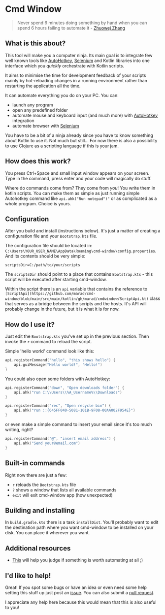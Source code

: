 # Cmd Window

> Never spend 6 minutes doing something by hand when you can spend 6 hours failing to automate it - [Zhuowej Zhang](https://twitter.com/zhuowei/status/1254266079532154880)

## What is this about?
This tool will make you a computer ninja. Its main goal is to integrate few well known tools like [AutoHotkey](https://www.autohotkey.com/),
[Selenium](https://www.selenium.dev/) and Kotlin libraries into one interface which you *quickly* orchestrate with Kotlin scripts.

It aims to minimise the time for development feedback of your scripts mainly by hot-reloading changes in a running 
environment rather than restarting the application all the time.

It can automate everything you do on your PC. You can:

- launch any program
- open any predefined folder
- automate mouse and keyboard input (and much more) with [AutoHotkey](https://www.autohotkey.com/) integration
- automate browser with [Selenium](https://www.selenium.dev/)

You have to be a bit of a ninja already since you have to know something about Kotlin to use it. Not much but still... 
For now there is also a possibility to use Clojure as a scripting language if this is your jam.

## How does this work?
You press Ctrl+Space and small input window appears on your screen. Type in the command, press enter and your code will
magically do stuff.

Where do commands come from? They come from *you*! You write them in kotlin scripts. You can make them as simple as 
just running simple Autohotkey command like `api.ahk("Run notepad")"` or as complicated as a whole program. Choice
is yours.

## Configuration
After you build and install (instructions below). It's just a matter of creating a configuration file and your `Bootstrap.kts` file.

The configuration file should be located in: `C:\Users\YOUR_USER_NAME\AppData\Roaming\cmd-window\config.properties`. And 
its contents should be very simple:

```
scriptsDir=C:/path/to/your/scripts
```

The `scriptsDir` should point to a place that contains `Bootstrap.kts` - this script will be executed after starting cmd-window.

Within the script there is an `api` variable that contains the reference to `[ScriptApi](https://github.com/marad/cmd-window/blob/main/src/main/kotlin/gh/marad/cmdwindow/ScriptApi.kt)`
class that serves as a bridge between the scripts and the hosts. It's API will probably change in the future, but it is 
what it is for now.

## How do I use it?

Just edit the `Bootstrap.kts` you've set up in the previous section. Then invoke the `r` command to reload the script.

Simple 'hello world' command look like this:

```kotlin
api.registerCommand("hello", "this shows hello") {
    api.guiMessage("Hello world!", "Hello!")
}
```

You could also open some folders with AutoHotkey:

```kotlin
api.registerCommand("down", "Open downloads folder") {
    api.ahk("run C:\\Users\\%A_Username%\\Downloads")
}

api.registerCommand("rec", "Open recycle bin") {
    api.ahk("run ::{645FF040-5081-101B-9F08-00AA002F954E}")
}
```

or even make a simple command to insert your email since it's too much writing, right?

```kotlin
api.registerCommand("@", "insert email address") {
    api.ahk("Send your@email.com")
}
```

## Built-in commands
Right now there are just a few:
- `r` reloads the `Bootstrap.kts` file
- `?` shows a window that lists all available commands
- `exit` will exit cmd-window app (how unexpected)

## Building and installing

In `build.gradle.kts` there is a task `installDist`. You'll probably want to edit the destination path where you want 
cmd-window to be installed on your disk. You can place it wherever you want.

## Additional resources
- [This](https://xkcd.com/1205/) will help you judge if something is worth automating at all ;)

## I'd like to help!
Great! If you spot some bugs or have an idea or even need some help setting this stuff up just post an [issue](https://github.com/marad/cmd-window/issues/new).
You can also submit a [pull request](https://github.com/marad/cmd-window/compare).

I appreciate any help here because this would mean that this is also useful to you!
